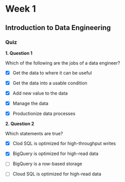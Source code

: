 # Week 1

## Introduction to Data Engineering

### Quiz
**1. Question 1**

Which of the following are the jobs of a data engineer? 

- [x] Get the data to where it can be useful
- [x] Get the data into a usable condition
- [x] Add new value to the data
- [x] Manage the data
- [x] Productionize data processes


**2. Question 2**

Which statements are true?


- [x] Clod SQL is optimized for high-throughput writes
- [x] BigQuery is optimized for high-read data
- [ ] BigQuery is a row-based storage
- [ ] Cloud SQL is optimized for high-read data


